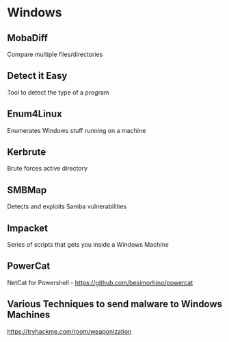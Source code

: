 # Windows

## MobaDiff

Compare multiple files/directories

## Detect it Easy

Tool to detect the type of a program

## Enum4Linux

Enumerates Windows stuff running on a machine

## Kerbrute

Brute forces active directory

## SMBMap

Detects and exploits Samba vulnerabilities

## Impacket

Series of scripts that gets you inside a Windows Machine

## PowerCat

NetCat for Powershell - 
https://github.com/besimorhino/powercat


## Various Techniques to send malware to Windows Machines

https://tryhackme.com/room/weaponization
